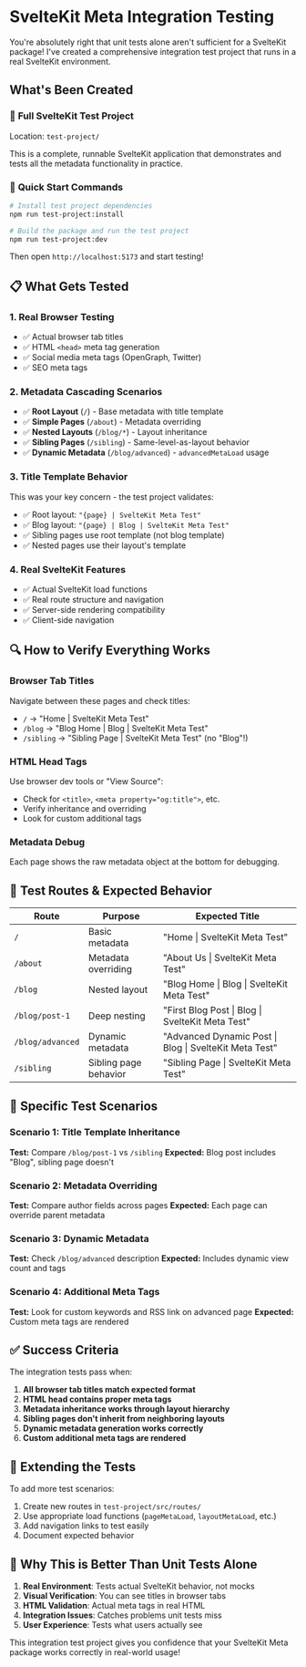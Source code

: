 # SvelteKit Meta Integration Testing

You're absolutely right that unit tests alone aren't sufficient for a SvelteKit package! I've created a comprehensive integration test project that runs in a real SvelteKit environment.

## What's Been Created

### 🎯 **Full SvelteKit Test Project**
Location: `test-project/`

This is a complete, runnable SvelteKit application that demonstrates and tests all the metadata functionality in practice.

### 🚀 **Quick Start Commands**

```bash
# Install test project dependencies
npm run test-project:install

# Build the package and run the test project
npm run test-project:dev
```

Then open `http://localhost:5173` and start testing!

## 📋 **What Gets Tested**

### 1. **Real Browser Testing**
- ✅ Actual browser tab titles
- ✅ HTML `<head>` meta tag generation
- ✅ Social media meta tags (OpenGraph, Twitter)
- ✅ SEO meta tags

### 2. **Metadata Cascading Scenarios**
- ✅ **Root Layout** (`/`) - Base metadata with title template
- ✅ **Simple Pages** (`/about`) - Metadata overriding
- ✅ **Nested Layouts** (`/blog/*`) - Layout inheritance
- ✅ **Sibling Pages** (`/sibling`) - Same-level-as-layout behavior
- ✅ **Dynamic Metadata** (`/blog/advanced`) - `advancedMetaLoad` usage

### 3. **Title Template Behavior**
This was your key concern - the test project validates:
- ✅ Root layout: `"{page} | SvelteKit Meta Test"`
- ✅ Blog layout: `"{page} | Blog | SvelteKit Meta Test"`
- ✅ Sibling pages use root template (not blog template)
- ✅ Nested pages use their layout's template

### 4. **Real SvelteKit Features**
- ✅ Actual SvelteKit load functions
- ✅ Real route structure and navigation
- ✅ Server-side rendering compatibility
- ✅ Client-side navigation

## 🔍 **How to Verify Everything Works**

### Browser Tab Titles
Navigate between these pages and check titles:
- `/` → "Home | SvelteKit Meta Test"
- `/blog` → "Blog Home | Blog | SvelteKit Meta Test"
- `/sibling` → "Sibling Page | SvelteKit Meta Test" (no "Blog"!)

### HTML Head Tags
Use browser dev tools or "View Source":
- Check for `<title>`, `<meta property="og:title">`, etc.
- Verify inheritance and overriding
- Look for custom additional tags

### Metadata Debug
Each page shows the raw metadata object at the bottom for debugging.

## 🎯 **Test Routes & Expected Behavior**

| Route | Purpose | Expected Title |
|-------|---------|----------------|
| `/` | Basic metadata | "Home \| SvelteKit Meta Test" |
| `/about` | Metadata overriding | "About Us \| SvelteKit Meta Test" |
| `/blog` | Nested layout | "Blog Home \| Blog \| SvelteKit Meta Test" |
| `/blog/post-1` | Deep nesting | "First Blog Post \| Blog \| SvelteKit Meta Test" |
| `/blog/advanced` | Dynamic metadata | "Advanced Dynamic Post \| Blog \| SvelteKit Meta Test" |
| `/sibling` | Sibling page behavior | "Sibling Page \| SvelteKit Meta Test" |

## 🧪 **Specific Test Scenarios**

### Scenario 1: Title Template Inheritance
**Test:** Compare `/blog/post-1` vs `/sibling`
**Expected:** Blog post includes "Blog", sibling page doesn't

### Scenario 2: Metadata Overriding  
**Test:** Compare author fields across pages
**Expected:** Each page can override parent metadata

### Scenario 3: Dynamic Metadata
**Test:** Check `/blog/advanced` description
**Expected:** Includes dynamic view count and tags

### Scenario 4: Additional Meta Tags
**Test:** Look for custom keywords and RSS link on advanced page
**Expected:** Custom meta tags are rendered

## ✅ **Success Criteria**

The integration tests pass when:
1. **All browser tab titles match expected format**
2. **HTML head contains proper meta tags**
3. **Metadata inheritance works through layout hierarchy**
4. **Sibling pages don't inherit from neighboring layouts**
5. **Dynamic metadata generation works correctly**
6. **Custom additional meta tags are rendered**

## 🔧 **Extending the Tests**

To add more test scenarios:
1. Create new routes in `test-project/src/routes/`
2. Use appropriate load functions (`pageMetaLoad`, `layoutMetaLoad`, etc.)
3. Add navigation links to test easily
4. Document expected behavior

## 🎉 **Why This is Better Than Unit Tests Alone**

1. **Real Environment**: Tests actual SvelteKit behavior, not mocks
2. **Visual Verification**: You can see titles in browser tabs
3. **HTML Validation**: Actual meta tags in real HTML
4. **Integration Issues**: Catches problems unit tests miss
5. **User Experience**: Tests what users actually see

This integration test project gives you confidence that your SvelteKit Meta package works correctly in real-world usage!